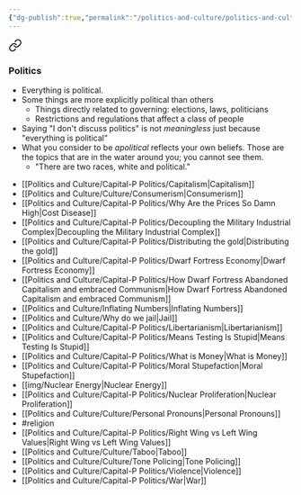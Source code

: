```yaml
---
{"dg-publish":true,"permalink":"/politics-and-culture/politics-and-culture/","tags":["politics, landing"],"noteIcon":""}
---
```




<div class="transclusion internal-embed is-loaded"><a class="markdown-embed-link" href="/thoughts/categorization/#politics" aria-label="Open link"><svg xmlns="http://www.w3.org/2000/svg" width="24" height="24" viewBox="0 0 24 24" fill="none" stroke="currentColor" stroke-width="2" stroke-linecap="round" stroke-linejoin="round" class="svg-icon lucide-link"><path d="M10 13a5 5 0 0 0 7.54.54l3-3a5 5 0 0 0-7.07-7.07l-1.72 1.71"></path><path d="M14 11a5 5 0 0 0-7.54-.54l-3 3a5 5 0 0 0 7.07 7.07l1.71-1.71"></path></svg></a><div class="markdown-embed">



### Politics

* Everything is political.
* Some things are more explicitly political than others
	* Things directly related to governing: elections, laws, politicians
	* Restrictions and regulations that affect a class of people
* Saying "I don't discuss politics" is not *meaningless* just because "everything is political"
* What you consider to be *apolitical* reflects your own beliefs. Those are the topics that are in the water around you; you cannot see them.
	* "There are two races, white and political."



</div></div>




* [[Politics and Culture/Capital-P Politics/Capitalism\|Capitalism]]
* [[Politics and Culture/Culture/Consumerism\|Consumerism]]
* [[Politics and Culture/Capital-P Politics/Why Are the Prices So Damn High\|Cost Disease]]
* [[Politics and Culture/Capital-P Politics/Decoupling the Military Industrial Complex\|Decoupling the Military Industrial Complex]]
* [[Politics and Culture/Capital-P Politics/Distributing the gold\|Distributing the gold]]
* [[Politics and Culture/Capital-P Politics/Dwarf Fortress Economy\|Dwarf Fortress Economy]]
* [[Politics and Culture/Capital-P Politics/How Dwarf Fortress Abandoned Capitalism and embraced Communism\|How Dwarf Fortress Abandoned Capitalism and embraced Communism]]
* [[Politics and Culture/Inflating Numbers\|Inflating Numbers]]
* [[Politics and Culture/Why do we jail\|Jail]]
* [[Politics and Culture/Capital-P Politics/Libertarianism\|Libertarianism]]
* [[Politics and Culture/Capital-P Politics/Means Testing Is Stupid\|Means Testing Is Stupid]]
* [[Politics and Culture/Capital-P Politics/What is Money\|What is Money]]
* [[Politics and Culture/Capital-P Politics/Moral Stupefaction\|Moral Stupefaction]]
* [[img/Nuclear Energy\|Nuclear Energy]]
* [[Politics and Culture/Capital-P Politics/Nuclear Proliferation\|Nuclear Proliferation]]
* [[Politics and Culture/Culture/Personal Pronouns\|Personal Pronouns]]
* #religion 
* [[Politics and Culture/Capital-P Politics/Right Wing vs Left Wing Values\|Right Wing vs Left Wing Values]]
* [[Politics and Culture/Culture/Taboo\|Taboo]]
* [[Politics and Culture/Culture/Tone Policing\|Tone Policing]]
* [[Politics and Culture/Capital-P Politics/Violence\|Violence]]
* [[Politics and Culture/Capital-P Politics/War\|War]]


